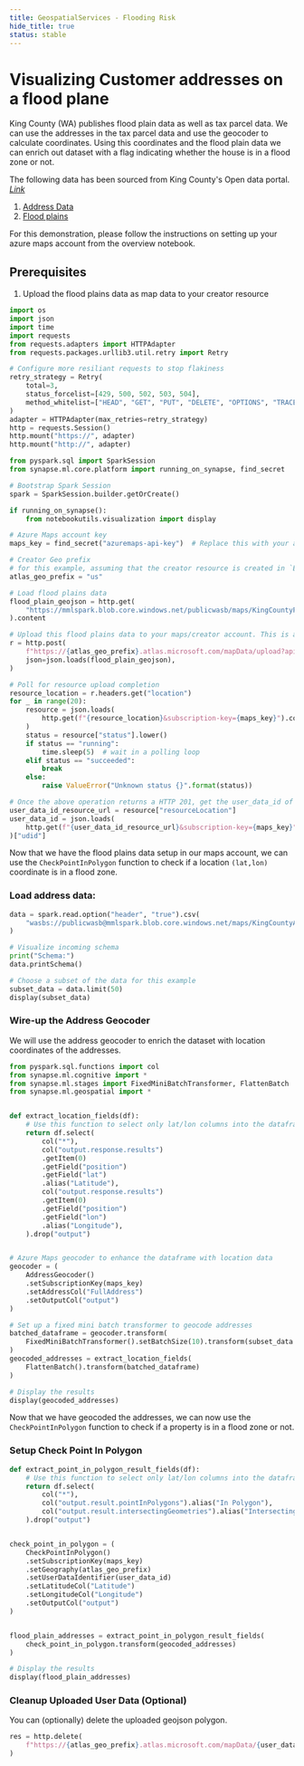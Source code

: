 ```yaml
---
title: GeospatialServices - Flooding Risk
hide_title: true
status: stable
---
```

# Visualizing Customer addresses on a flood plane

King County (WA) publishes flood plain data as well as tax parcel data. We can use the addresses in the tax parcel data and use the geocoder to calculate coordinates. Using this coordinates and the flood plain data we can enrich out dataset with a flag indicating whether the house is in a flood zone or not.

The following data has been sourced from King County's Open data portal. [_Link_](https://data.kingcounty.gov/)
1. [Address Data](https://mmlspark.blob.core.windows.net/publicwasb/maps/KingCountyAddress.csv)
1. [Flood plains](https://mmlspark.blob.core.windows.net/publicwasb/maps/KingCountyFloodPlains.geojson)

For this demonstration, please follow the instructions on setting up your azure maps account from the overview notebook.

## Prerequisites
1. Upload the flood plains data as map data to your creator resource


```python
import os
import json
import time
import requests
from requests.adapters import HTTPAdapter
from requests.packages.urllib3.util.retry import Retry

# Configure more resiliant requests to stop flakiness
retry_strategy = Retry(
    total=3,
    status_forcelist=[429, 500, 502, 503, 504],
    method_whitelist=["HEAD", "GET", "PUT", "DELETE", "OPTIONS", "TRACE"],
)
adapter = HTTPAdapter(max_retries=retry_strategy)
http = requests.Session()
http.mount("https://", adapter)
http.mount("http://", adapter)

from pyspark.sql import SparkSession
from synapse.ml.core.platform import running_on_synapse, find_secret

# Bootstrap Spark Session
spark = SparkSession.builder.getOrCreate()

if running_on_synapse():
    from notebookutils.visualization import display
```


```python
# Azure Maps account key
maps_key = find_secret("azuremaps-api-key")  # Replace this with your azure maps key

# Creator Geo prefix
# for this example, assuming that the creator resource is created in `EAST US 2`.
atlas_geo_prefix = "us"

# Load flood plains data
flood_plain_geojson = http.get(
    "https://mmlspark.blob.core.windows.net/publicwasb/maps/KingCountyFloodPlains.geojson"
).content

# Upload this flood plains data to your maps/creator account. This is a Long-Running async operation and takes approximately 15~30 seconds to complete
r = http.post(
    f"https://{atlas_geo_prefix}.atlas.microsoft.com/mapData/upload?api-version=1.0&dataFormat=geojson&subscription-key={maps_key}",
    json=json.loads(flood_plain_geojson),
)

# Poll for resource upload completion
resource_location = r.headers.get("location")
for _ in range(20):
    resource = json.loads(
        http.get(f"{resource_location}&subscription-key={maps_key}").content
    )
    status = resource["status"].lower()
    if status == "running":
        time.sleep(5)  # wait in a polling loop
    elif status == "succeeded":
        break
    else:
        raise ValueError("Unknown status {}".format(status))

# Once the above operation returns a HTTP 201, get the user_data_id of the flood plains data, you uploaded to your map account.
user_data_id_resource_url = resource["resourceLocation"]
user_data_id = json.loads(
    http.get(f"{user_data_id_resource_url}&subscription-key={maps_key}").content
)["udid"]
```

Now that we have the flood plains data setup in our maps account, we can use the `CheckPointInPolygon` function to check if a location `(lat,lon)` coordinate is in a flood zone.

### Load address data:


```python
data = spark.read.option("header", "true").csv(
    "wasbs://publicwasb@mmlspark.blob.core.windows.net/maps/KingCountyAddress.csv"
)

# Visualize incoming schema
print("Schema:")
data.printSchema()

# Choose a subset of the data for this example
subset_data = data.limit(50)
display(subset_data)
```

### Wire-up the Address Geocoder

We will use the address geocoder to enrich the dataset with location coordinates of the addresses.


```python
from pyspark.sql.functions import col
from synapse.ml.cognitive import *
from synapse.ml.stages import FixedMiniBatchTransformer, FlattenBatch
from synapse.ml.geospatial import *


def extract_location_fields(df):
    # Use this function to select only lat/lon columns into the dataframe
    return df.select(
        col("*"),
        col("output.response.results")
        .getItem(0)
        .getField("position")
        .getField("lat")
        .alias("Latitude"),
        col("output.response.results")
        .getItem(0)
        .getField("position")
        .getField("lon")
        .alias("Longitude"),
    ).drop("output")


# Azure Maps geocoder to enhance the dataframe with location data
geocoder = (
    AddressGeocoder()
    .setSubscriptionKey(maps_key)
    .setAddressCol("FullAddress")
    .setOutputCol("output")
)

# Set up a fixed mini batch transformer to geocode addresses
batched_dataframe = geocoder.transform(
    FixedMiniBatchTransformer().setBatchSize(10).transform(subset_data.coalesce(1))
)
geocoded_addresses = extract_location_fields(
    FlattenBatch().transform(batched_dataframe)
)

# Display the results
display(geocoded_addresses)
```

Now that we have geocoded the addresses, we can now use the `CheckPointInPolygon` function to check if a property is in a flood zone or not.

### Setup Check Point In Polygon 


```python
def extract_point_in_polygon_result_fields(df):
    # Use this function to select only lat/lon columns into the dataframe
    return df.select(
        col("*"),
        col("output.result.pointInPolygons").alias("In Polygon"),
        col("output.result.intersectingGeometries").alias("Intersecting Polygons"),
    ).drop("output")


check_point_in_polygon = (
    CheckPointInPolygon()
    .setSubscriptionKey(maps_key)
    .setGeography(atlas_geo_prefix)
    .setUserDataIdentifier(user_data_id)
    .setLatitudeCol("Latitude")
    .setLongitudeCol("Longitude")
    .setOutputCol("output")
)


flood_plain_addresses = extract_point_in_polygon_result_fields(
    check_point_in_polygon.transform(geocoded_addresses)
)

# Display the results
display(flood_plain_addresses)
```

### Cleanup Uploaded User Data (Optional)
You can (optionally) delete the uploaded geojson polygon.


```python
res = http.delete(
    f"https://{atlas_geo_prefix}.atlas.microsoft.com/mapData/{user_data_id}?api-version=1.0&subscription-key={maps_key}"
)
```
